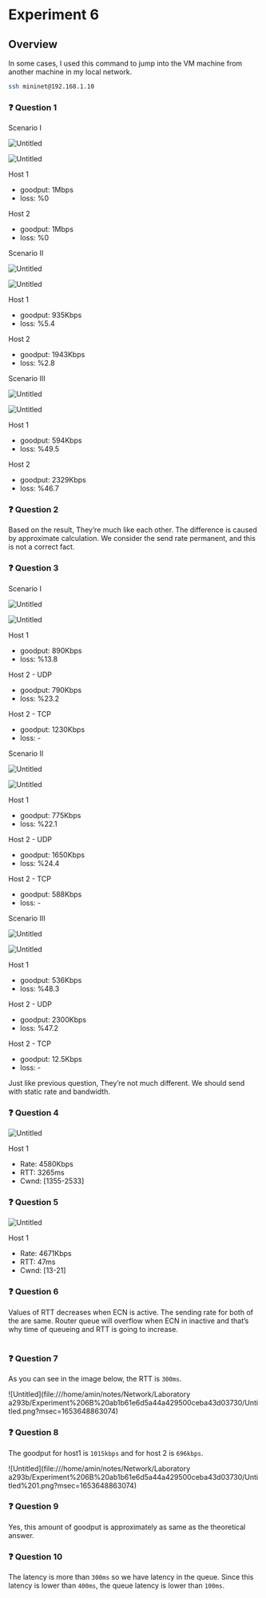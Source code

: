 # Experiment 6

## Overview

In some cases, I used this command to jump into the VM machine from another machine in my local network.

```bash
ssh mininet@192.168.1.10
```

### ❓ Question 1

Scenario I

![Untitled](Experiment%206%208daf9964cc7e4ae499028d9f895923c6/Untitled.png)

![Untitled](Experiment%206%208daf9964cc7e4ae499028d9f895923c6/Untitled%201.png)

Host 1

- goodput: 1Mbps
- loss: %0

Host 2

- goodput: 1Mbps
- loss: %0

Scenario II

![Untitled](Experiment%206%208daf9964cc7e4ae499028d9f895923c6/Untitled%202.png)

![Untitled](Experiment%206%208daf9964cc7e4ae499028d9f895923c6/Untitled%203.png)

Host 1

- goodput: 935Kbps
- loss: %5.4

Host 2

- goodput: 1943Kbps
- loss: %2.8

Scenario III

![Untitled](Experiment%206%208daf9964cc7e4ae499028d9f895923c6/Untitled%204.png)

![Untitled](Experiment%206%208daf9964cc7e4ae499028d9f895923c6/Untitled%205.png)

Host 1

- goodput: 594Kbps
- loss: %49.5

Host 2

- goodput: 2329Kbps
- loss: %46.7

### ❓ Question 2

Based on the result, They’re much like each other. The difference is caused by approximate calculation. We consider the send rate permanent, and this is not a correct fact.

### ❓ Question 3

Scenario I

![Untitled](Experiment%206%208daf9964cc7e4ae499028d9f895923c6/Untitled%206.png)

![Untitled](Experiment%206%208daf9964cc7e4ae499028d9f895923c6/Untitled%207.png)

Host 1

- goodput: 890Kbps
- loss: %13.8

Host 2 - UDP

- goodput: 790Kbps
- loss: %23.2

Host 2 - TCP

- goodput: 1230Kbps
- loss: -

Scenario II

![Untitled](Experiment%206%208daf9964cc7e4ae499028d9f895923c6/Untitled%208.png)

![Untitled](Experiment%206%208daf9964cc7e4ae499028d9f895923c6/Untitled%209.png)

Host 1

- goodput: 775Kbps
- loss: %22.1

Host 2 - UDP

- goodput: 1650Kbps
- loss: %24.4

Host 2 - TCP

- goodput: 588Kbps
- loss: -

Scenario III

![Untitled](Experiment%206%208daf9964cc7e4ae499028d9f895923c6/Untitled%2010.png)

![Untitled](Experiment%206%208daf9964cc7e4ae499028d9f895923c6/Untitled%2011.png)

Host 1

- goodput: 536Kbps
- loss: %48.3

Host 2 - UDP

- goodput: 2300Kbps
- loss: %47.2

Host 2 - TCP

- goodput: 12.5Kbps
- loss: -

Just like previous question, They’re not much different. We should send with static rate and bandwidth.

### ❓ Question 4

![Untitled](Experiment%206%208daf9964cc7e4ae499028d9f895923c6/Untitled%2012.png)

Host 1

- Rate: 4580Kbps
- RTT: 3265ms
- Cwnd: [1355-2533]

### ❓ Question 5

![Untitled](Experiment%206%208daf9964cc7e4ae499028d9f895923c6/Untitled%2013.png)

Host 1

- Rate: 4671Kbps
- RTT: 47ms
- Cwnd: [13-21]

### ❓ Question 6

Values of RTT decreases when ECN is active. The sending rate for both of the are same. Router queue will overflow when ECN in inactive and that’s why time of queueing and RTT is going to increase.

# 

### ❓ Question 7

As you can see in the image below, the RTT is `300ms`.

![Untitled](file:///home/amin/notes/Network/Laboratory a293b/Experiment%206B%20ab1b61e6d5a44a429500ceba43d03730/Untitled.png?msec=1653648863074)

### ❓ Question 8

The goodput for host1 is `1015kbps` and for host 2 is `696kbps`.

![Untitled](file:///home/amin/notes/Network/Laboratory a293b/Experiment%206B%20ab1b61e6d5a44a429500ceba43d03730/Untitled%201.png?msec=1653648863074)

### ❓ Question 9

Yes, this amount of goodput is approximately as same as the theoretical answer.

### ❓ Question 10

The latency is more than `300ms` so we have latency in the queue. Since this latency is lower than `400ms`, the queue latency is lower than `100ms`.